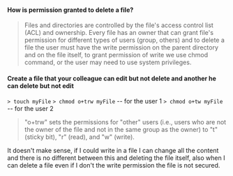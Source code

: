 
#### How is permission granted to delete a file?
> Files and directories are controlled by the file's access control list (ACL) and ownership. Every file has an owner that can grant file's permission for different types of users (group, others) and to delete a file the user must have the write permission on the parent directory and on the file itself, to grant permission of write we use chmod command, or the user may need to use system privileges.

#### Create a file that your colleague can edit but not delete and another he can delete but not edit
`> touch myFile`
`> chmod o+trw myFile` -- for the user 1
`> chmod o+tw myFile` -- for the user 2
> "o+trw" sets the permissions for "other" users (i.e., users who are not the owner of the file and not in the same group as the owner) to "t" (sticky bit), "r" (read), and "w" (write).

It doesn't make sense, if I could write in a file I can change all the content and there is no different between this and deleting the file itself, also when I can delete a file even if I don't the write permission the file is not secured.